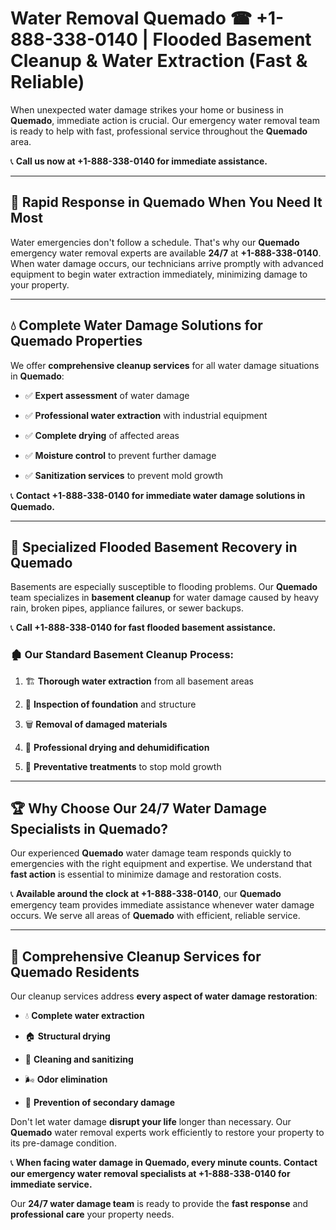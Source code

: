 # Water Removal Quemado ☎ +1-888-338-0140 | Flooded Basement Cleanup & Water Extraction (Fast & Reliable)

When unexpected water damage strikes your home or business in **Quemado**, immediate action is crucial. Our emergency water removal team is ready to help with fast, professional service throughout the **Quemado** area. 

📞 **Call us now at +1-888-338-0140 for immediate assistance.**
---
## 🚀 Rapid Response in Quemado When You Need It Most
Water emergencies don't follow a schedule. That's why our **Quemado** emergency water removal experts are available **24/7** at **+1-888-338-0140**. When water damage occurs, our technicians arrive promptly with advanced equipment to begin water extraction immediately, minimizing damage to your property.
---
## 💧 Complete Water Damage Solutions for Quemado Properties
We offer **comprehensive cleanup services** for all water damage situations in **Quemado**:
- ✅ **Expert assessment** of water damage  
- ✅ **Professional water extraction** with industrial equipment  
- ✅ **Complete drying** of affected areas  
- ✅ **Moisture control** to prevent further damage  
- ✅ **Sanitization services** to prevent mold growth  
📞 **Contact +1-888-338-0140 for immediate water damage solutions in Quemado.**
---
## 🌊 Specialized Flooded Basement Recovery in Quemado
Basements are especially susceptible to flooding problems. Our **Quemado** team specializes in **basement cleanup** for water damage caused by heavy rain, broken pipes, appliance failures, or sewer backups. 
📞 **Call +1-888-338-0140 for fast flooded basement assistance.**
### 🏚️ Our Standard Basement Cleanup Process:
1. 🏗️ **Thorough water extraction** from all basement areas  
2. 🔎 **Inspection of foundation** and structure  
3. 🗑️ **Removal of damaged materials**  
4. 💨 **Professional drying and dehumidification**  
5. 🚫 **Preventative treatments** to stop mold growth  
---
## 🏆 Why Choose Our 24/7 Water Damage Specialists in Quemado?
Our experienced **Quemado** water damage team responds quickly to emergencies with the right equipment and expertise. We understand that **fast action** is essential to minimize damage and restoration costs.
📞 **Available around the clock at +1-888-338-0140**, our **Quemado** emergency team provides immediate assistance whenever water damage occurs. We serve all areas of **Quemado** with efficient, reliable service.
---
## 🧹 Comprehensive Cleanup Services for Quemado Residents
Our cleanup services address **every aspect of water damage restoration**:
- 💧 **Complete water extraction**  
- 🏠 **Structural drying**  
- 🧼 **Cleaning and sanitizing**  
- 🌬️ **Odor elimination**  
- 🚫 **Prevention of secondary damage**  
Don't let water damage **disrupt your life** longer than necessary. Our **Quemado** water removal experts work efficiently to restore your property to its pre-damage condition.
📞 **When facing water damage in Quemado, every minute counts. Contact our emergency water removal specialists at +1-888-338-0140 for immediate service.**
Our **24/7 water damage team** is ready to provide the **fast response** and **professional care** your property needs.
